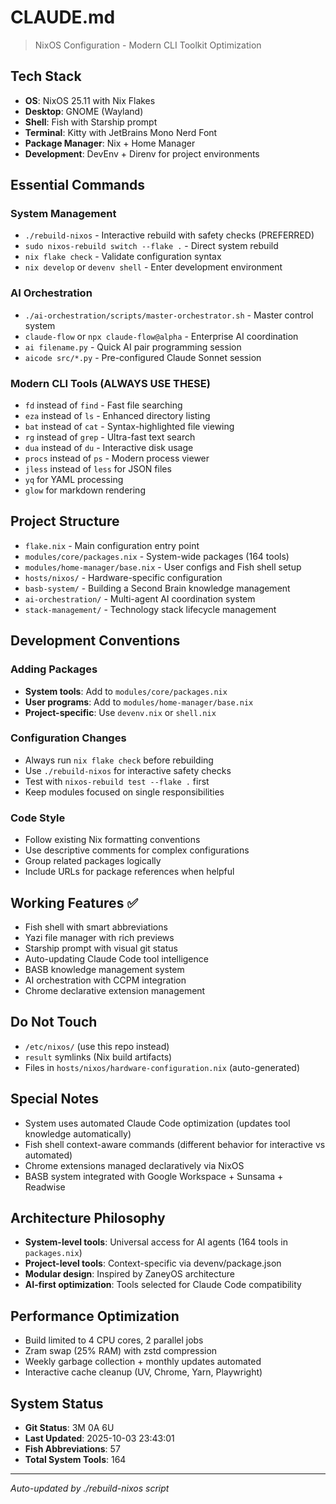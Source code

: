 # CLAUDE.md

> NixOS Configuration - Modern CLI Toolkit Optimization

## Tech Stack
- **OS**: NixOS 25.11 with Nix Flakes
- **Desktop**: GNOME (Wayland)
- **Shell**: Fish with Starship prompt
- **Terminal**: Kitty with JetBrains Mono Nerd Font
- **Package Manager**: Nix + Home Manager
- **Development**: DevEnv + Direnv for project environments

## Essential Commands

### System Management
- `./rebuild-nixos` - Interactive rebuild with safety checks (PREFERRED)
- `sudo nixos-rebuild switch --flake .` - Direct system rebuild
- `nix flake check` - Validate configuration syntax
- `nix develop` or `devenv shell` - Enter development environment

### AI Orchestration
- `./ai-orchestration/scripts/master-orchestrator.sh` - Master control system
- `claude-flow` or `npx claude-flow@alpha` - Enterprise AI coordination
- `ai filename.py` - Quick AI pair programming session
- `aicode src/*.py` - Pre-configured Claude Sonnet session

### Modern CLI Tools (ALWAYS USE THESE)
- `fd` instead of `find` - Fast file searching
- `eza` instead of `ls` - Enhanced directory listing
- `bat` instead of `cat` - Syntax-highlighted file viewing
- `rg` instead of `grep` - Ultra-fast text search
- `dua` instead of `du` - Interactive disk usage
- `procs` instead of `ps` - Modern process viewer
- `jless` instead of `less` for JSON files
- `yq` for YAML processing
- `glow` for markdown rendering

## Project Structure
- `flake.nix` - Main configuration entry point
- `modules/core/packages.nix` - System-wide packages (164 tools)
- `modules/home-manager/base.nix` - User configs and Fish shell setup
- `hosts/nixos/` - Hardware-specific configuration
- `basb-system/` - Building a Second Brain knowledge management
- `ai-orchestration/` - Multi-agent AI coordination system
- `stack-management/` - Technology stack lifecycle management

## Development Conventions

### Adding Packages
- **System tools**: Add to `modules/core/packages.nix`
- **User programs**: Add to `modules/home-manager/base.nix`
- **Project-specific**: Use `devenv.nix` or `shell.nix`

### Configuration Changes
- Always run `nix flake check` before rebuilding
- Use `./rebuild-nixos` for interactive safety checks
- Test with `nixos-rebuild test --flake .` first
- Keep modules focused on single responsibilities

### Code Style
- Follow existing Nix formatting conventions
- Use descriptive comments for complex configurations
- Group related packages logically
- Include URLs for package references when helpful

## Working Features ✅
- Fish shell with smart abbreviations
- Yazi file manager with rich previews
- Starship prompt with visual git status
- Auto-updating Claude Code tool intelligence
- BASB knowledge management system
- AI orchestration with CCPM integration
- Chrome declarative extension management

## Do Not Touch
- `/etc/nixos/` (use this repo instead)
- `result` symlinks (Nix build artifacts)
- Files in `hosts/nixos/hardware-configuration.nix` (auto-generated)

## Special Notes
- System uses automated Claude Code optimization (updates tool knowledge automatically)
- Fish shell context-aware commands (different behavior for interactive vs automated)
- Chrome extensions managed declaratively via NixOS
- BASB system integrated with Google Workspace + Sunsama + Readwise

## Architecture Philosophy
- **System-level tools**: Universal access for AI agents (164 tools in `packages.nix`)
- **Project-level tools**: Context-specific via devenv/package.json
- **Modular design**: Inspired by ZaneyOS architecture
- **AI-first optimization**: Tools selected for Claude Code compatibility

## Performance Optimization
- Build limited to 4 CPU cores, 2 parallel jobs
- Zram swap (25% RAM) with zstd compression
- Weekly garbage collection + monthly updates automated
- Interactive cache cleanup (UV, Chrome, Yarn, Playwright)

## System Status
- **Git Status**: 3M 0A 6U
- **Last Updated**: 2025-10-03 23:43:01
- **Fish Abbreviations**: 57
- **Total System Tools**: 164

---
*Auto-updated by ./rebuild-nixos script*